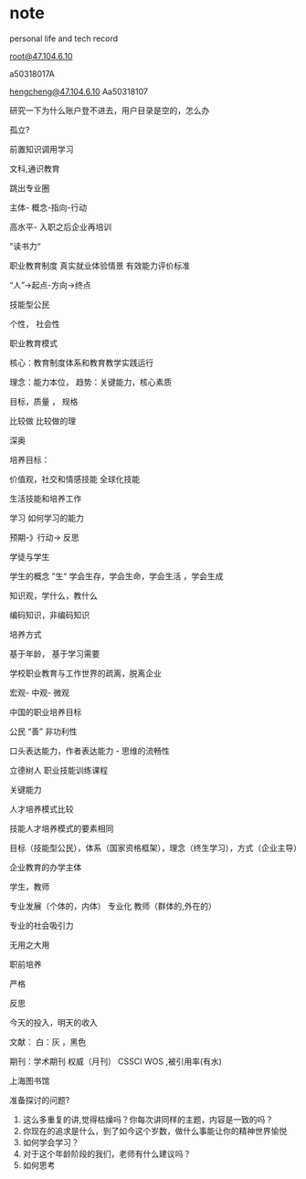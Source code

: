 # note

personal life and tech record

root@47.104.6.10

a50318017A

hengcheng@47.104.6.10 Aa50318107

研究一下为什么账户登不进去，用户目录是空的，怎么办

孤立?

前置知识调用学习

文科,通识教育

跳出专业圈

主体- 概念-指向-行动

高水平- 入职之后企业再培训

”读书力“

职业教育制度
真实就业体验情景
有效能力评价标准

“人”->起点-方向->终点

技能型公民

个性， 社会性

职业教育模式

核心：教育制度体系和教育教学实践运行

理念：能力本位，
趋势：关键能力，核心素质

目标，质量 ， 规格

比较做
比较做的理

深奥

培养目标：

价值观，社交和情感技能 全球化技能

生活技能和培养工作

学习 如何学习的能力

预期-》行动-> 反思

学徒与学生

学生的概念 ”生“ 学会生存，学会生命，学会生活 ，学会生成

知识观，学什么，教什么

编码知识，非编码知识

培养方式

基于年龄， 基于学习需要

学校职业教育与工作世界的疏离，脱离企业

宏观- 中观- 微观

中国的职业培养目标

公民 “善” 非功利性

口头表达能力，作者表达能力 - 思维的流畅性

立德树人
职业技能训练课程

关键能力

人才培养模式比较

技能人才培养模式的要素相同

目标（技能型公民），体系（国家资格框架），理念（终生学习），方式（企业主导）

企业教育的办学主体

学生，教师

专业发展（个体的，内体） 专业化 教师（群体的,外在的）

专业的社会吸引力

无用之大用

职前培养

严格

反思

今天的投入，明天的收入

文献： 白：灰 ，黑色

期刊：学术期刊 权威（月刊） CSSCI WOS ,被引用率(有水)

上海图书馆

准备探讨的问题?

1. 这么多重复的讲,觉得枯燥吗？你每次讲同样的主题，内容是一致的吗？
2. 你现在的追求是什么，到了如今这个岁数，做什么事能让你的精神世界愉悦
3. 如何学会学习？
4. 对于这个年龄阶段的我们，老师有什么建议吗？
5. 如何思考
